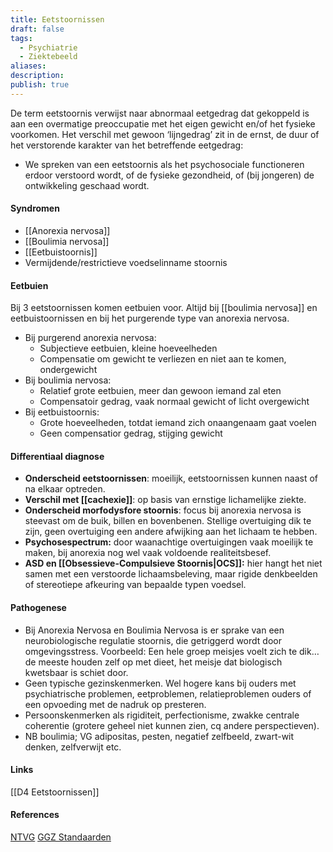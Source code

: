 ```yaml
---
title: Eetstoornissen
draft: false
tags:
  - Psychiatrie
  - Ziektebeeld
aliases: 
description: 
publish: true
---
```



De term eetstoornis verwijst naar abnormaal eetgedrag dat gekoppeld is aan een overmatige preoccupatie met het eigen gewicht en/of het fysieke voorkomen. Het verschil met gewoon ‘lijngedrag’ zit in de ernst, de duur of het verstorende karakter van het betreffende eetgedrag: 

- We spreken van een eetstoornis als het psychosociale functioneren erdoor verstoord wordt, of de fysieke gezondheid, of (bij jongeren) de ontwikkeling geschaad wordt.

#### Syndromen
- [[Anorexia nervosa]]
- [[Boulimia nervosa]]
- [[Eetbuistoornis]]
- Vermijdende/restrictieve voedselinname stoornis

#### Eetbuien
Bij 3 eetstoornissen komen eetbuien voor. Altijd bij [[boulimia nervosa]] en eetbuistoornissen en bij het purgerende type van anorexia nervosa. 
- Bij purgerend anorexia nervosa: 
	- Subjectieve eetbuien, kleine hoeveelheden
	- Compensatie om gewicht te verliezen en niet aan te komen, ondergewicht
- Bij boulimia nervosa:
	- Relatief grote eetbuien, meer dan gewoon iemand zal eten
	- Compensatoir gedrag, vaak normaal gewicht of licht overgewicht
- Bij eetbuistoornis:
	- Grote hoeveelheden, totdat iemand zich onaangenaam gaat voelen
	- Geen compensatior gedrag, stijging gewicht


#### Differentiaal diagnose
- **Onderscheid eetstoornissen**: moeilijk, eetstoornissen kunnen naast of na elkaar optreden.
- **Verschil met [[cachexie]]**: op basis van ernstige lichamelijke ziekte.
- **Onderscheid morfodysfore stoornis**: focus bij anorexia nervosa is steevast om de buik, billen en bovenbenen. Stellige overtuiging dik te zijn, geen overtuiging een andere afwijking aan het lichaam te hebben.
- **Psychosespectrum:** door waanachtige overtuigingen vaak moeilijk te maken, bij anorexia nog wel vaak voldoende realiteitsbesef.
- **ASD en [[Obsessieve-Compulsieve Stoornis|OCS]]:** hier hangt het niet samen met een verstoorde lichaamsbeleving, maar rigide denkbeelden of stereotiepe afkeuring van bepaalde typen voedsel.

#### Pathogenese
- Bij Anorexia Nervosa en Boulimia Nervosa is er sprake van een neurobiologische regulatie stoornis, die getriggerd wordt door omgevingsstress.
    Voorbeeld: Een hele groep meisjes voelt zich te dik… de meeste houden zelf op met dieet, het meisje dat biologisch kwetsbaar is schiet door.
- Geen typische gezinskenmerken. Wel hogere kans bij ouders met psychiatrische problemen, eetproblemen, relatieproblemen ouders of een opvoeding met de nadruk op presteren.
- Persoonskenmerken als rigiditeit, perfectionisme, zwakke centrale coherentie (grotere geheel niet kunnen zien, cq andere perspectieven).
- NB boulimia; VG adipositas, pesten, negatief zelfbeeld, zwart-wit denken, zelfverwijt etc.

#### Links
[[D4 Eetstoornissen]]


#### References
[NTVG](https://www.ntvg.nl/artikelen/anorexia-nervosa-en-boulimia-nervosa-iii-somatische-gevolgen-van-purgeren#:~:text=Pati%C3%ABnten%20met%20anorexia%20nervosa%20of,de%20opname%20van%20voeding%20nauwelijks)
[GGZ Standaarden](https://www.ggzstandaarden.nl/zorgstandaarden/eetstoornissen/over-eetstoornissen)